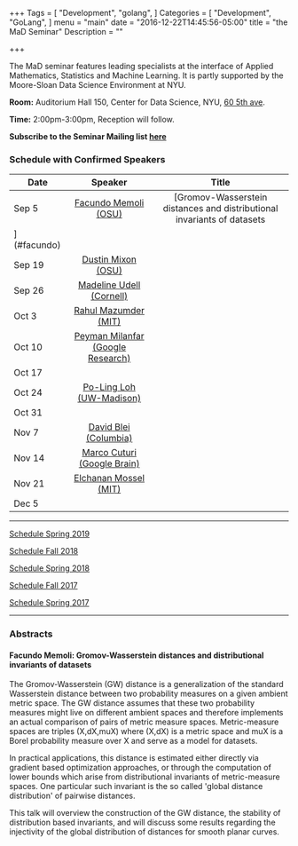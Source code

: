 ﻿+++
Tags = [
  "Development",
  "golang",
]
Categories = [
  "Development",
  "GoLang",
]
menu = "main"
date = "2016-12-22T14:45:56-05:00"
title = "the MaD Seminar"
Description = ""

+++

The MaD seminar features leading specialists at the interface
of Applied Mathematics, Statistics and Machine Learning. It is partly supported by the Moore-Sloan Data Science Environment at NYU.

**Room:** Auditorium Hall 150, Center for Data Science, NYU, [60 5th ave](https://www.google.com/maps/place/NYU+Center+for+Data+Science/@40.735016,-73.9969907,17z/data=!3m1!4b1!4m5!3m4!1s0x89c2599787834ad9:0x5dd8af15d9fbc8a3!8m2!3d40.735016!4d-73.994802).

**Time:** 2:00pm-3:00pm, Reception will follow. 

**Subscribe to the Seminar Mailing list [here](http://cims.nyu.edu/mailman/listinfo/mad)**


### Schedule with Confirmed Speakers

| Date        | Speaker       | Title |
| ----------- |:-------------:|:-----------:| 
| Sep 5 | [Facundo Memoli (OSU)](https://people.math.osu.edu/memolitechera.1/)  | [Gromov-Wasserstein distances and distributional invariants of datasets
](#facundo) | 
| Sep 19 | [Dustin Mixon (OSU)](https://math.osu.edu/people/mixon.23) |   |
| Sep 26 |  [Madeline Udell (Cornell)](https://people.orie.cornell.edu/mru8/) |     |
| Oct 3 | [Rahul Mazumder (MIT)](http://www.mit.edu/~rahulmaz/) |   |
| Oct 10 |  [Peyman Milanfar (Google Research)](https://sites.google.com/view/milanfarhome/) |  |
| Oct 17 |  |   |
| Oct 24 |  [Po-Ling Loh (UW-Madison)](https://homepages.cae.wisc.edu/~loh/) |  |
| Oct 31 |  |  |
| Nov 7 | [David Blei (Columbia)](http://www.cs.columbia.edu/~blei/) |  |
| Nov 14 | [Marco Cuturi (Google Brain)](https://marcocuturi.net) |  |
| Nov 21 |  [Elchanan Mossel (MIT)](http://math.mit.edu/~elmos/)  |  |
| Dec 5 |    |  |

---

[Schedule Spring 2019](https://mathsanddatanyu.github.io/website/seminar_spring2019/)

[Schedule Fall 2018](https://mathsanddatanyu.github.io/website/seminar_fall2018/)

[Schedule Spring 2018](https://mathsanddatanyu.github.io/website/seminar_spring2018/)

[Schedule Fall 2017](https://mathsanddatanyu.github.io/website/seminar_fall2017/)

[Schedule Spring 2017](https://mathsanddatanyu.github.io/website/seminar_spring2017/)

---
### Abstracts


#### <a name="facundo"></a> Facundo Memoli: Gromov-Wasserstein distances and distributional invariants of datasets


The Gromov-Wasserstein (GW) distance is a generalization of the standard Wasserstein distance between two probability measures on a given ambient metric space. The GW distance assumes that these two probability measures might live on different ambient spaces and therefore implements an actual comparison of pairs of metric measure spaces. Metric-measure spaces are triples (X,dX,muX) where (X,dX) is a metric space and muX is a Borel probability measure over X and serve as a model for datasets.

In practical applications, this distance is estimated either directly via gradient based optimization approaches, or through the computation of lower bounds which arise from distributional invariants of metric-measure spaces. One particular such invariant is the so called 'global distance distribution' of pairwise distances. 

This talk will overview the construction of the GW distance, the stability of distribution based invariants, and will discuss some results regarding the injectivity of the global distribution of distances for smooth planar curves.



